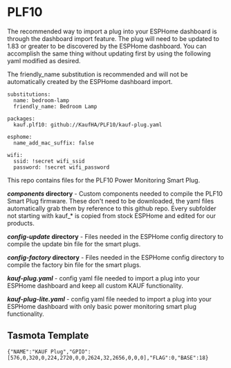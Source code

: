 # PLF10


The recommended way to import a plug into your ESPHome dashboard is through the dashboard import feature. The plug will need to be updated to 1.83 or greater to be discovered by the ESPHome dashboard. You can accomplish the same thing without updating first by using the following yaml modified as desired.

The friendly_name substitution is recommended and will not be automatically created by the ESPHome dashboard import.

```
substitutions:
  name: bedroom-lamp
  friendly_name: Bedroom Lamp
  
packages:
  kauf.plf10: github://KaufHA/PLF10/kauf-plug.yaml

esphome:
  name_add_mac_suffix: false

wifi:
  ssid: !secret wifi_ssid
  password: !secret wifi_password
```

This repo contains files for the PLF10 Power Monitoring Smart Plug.

***components* directory** - Custom components needed to compile the PLF10 Smart Plug firmware. These don't need to be downloaded, the yaml files automatically grab them by reference to this github repo. Every subfolder not starting with kauf_* is copied from stock ESPHome and edited for our products.

***config-update* directory** - Files needed in the ESPHome config directory to compile the update bin file for the smart plugs.

***config-factory* directory** - Files needed in the ESPHome config directory to compile the factory bin file for the smart plugs.

***kauf-plug.yaml*** - config yaml file needed to import a plug into your ESPHome dashboard and keep all custom KAUF functionality.

***kauf-plug-lite.yaml*** - config yaml file needed to import a plug into your ESPHome dashboard with only basic power monitoring smart plug functionality.



## Tasmota Template

```
{"NAME":"KAUF Plug","GPIO":[576,0,320,0,224,2720,0,0,2624,32,2656,0,0,0],"FLAG":0,"BASE":18}
```
